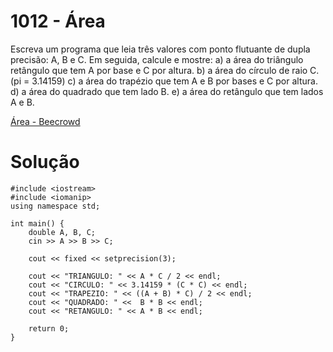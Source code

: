 # 1012 - Área

Escreva um programa que leia três valores com ponto flutuante de dupla precisão: A, B e C. Em seguida, calcule e mostre:
a) a área do triângulo retângulo que tem A por base e C por altura.
b) a área do círculo de raio C. (pi = 3.14159)
c) a área do trapézio que tem A e B por bases e C por altura.
d) a área do quadrado que tem lado B.
e) a área do retângulo que tem lados A e B.

[Área - Beecrowd](https://www.beecrowd.com.br/judge/pt/problems/view/1012)

# Solução

```
#include <iostream>
#include <iomanip>
using namespace std;

int main() {
    double A, B, C;
    cin >> A >> B >> C;

    cout << fixed << setprecision(3);

    cout << "TRIANGULO: " << A * C / 2 << endl;
    cout << "CIRCULO: " << 3.14159 * (C * C) << endl;
    cout << "TRAPEZIO: " << ((A + B) * C) / 2 << endl;
    cout << "QUADRADO: " <<  B * B << endl;
    cout << "RETANGULO: " << A * B << endl;

    return 0;
}
```